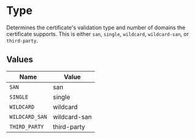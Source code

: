 # Type

Determines the certificate's validation type and number of domains the certificate supports. This is either `san`, `single`, `wildcard`, `wildcard-san`, or `third-party`.


## Values

| Name           | Value          |
| -------------- | -------------- |
| `SAN`          | san            |
| `SINGLE`       | single         |
| `WILDCARD`     | wildcard       |
| `WILDCARD_SAN` | wildcard-san   |
| `THIRD_PARTY`  | third-party    |